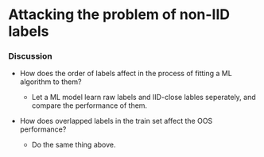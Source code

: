 # Attacking the problem of non-IID labels



### Discussion
   - How does the order of labels affect in the process of fitting a ML algorithm to them? 
      - Let a ML model learn raw labels and IID-close lables seperately, and compare the performance of them. 

   - How does overlapped labels in the train set affect the OOS performance? 
      - Do the same thing above. 
